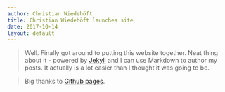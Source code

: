 ```yaml
---
author: Christian Wiedehöft
title: Christian Wiedehöft launches site
date: 2017-10-14
layout: default
---
```


> Well. Finally got around to putting this website together. Neat thing about it - powered by [Jekyll](http://jekyllrb.com) and I can use Markdown to author my posts. It actually is a lot easier than I thought it was going to be. 

> Big thanks to <a href="https://pages.github.com/">Github pages</a>.